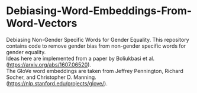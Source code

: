 # Debiasing-Word-Embeddings-From-Word-Vectors
Debiasing Non-Gender Specific Words for Gender Equality.
This repository contains code to remove gender bias from non-gender specific words for gender equality.<br>
Ideas here are implemented from a paper by Boliukbasi et al. (https://arxiv.org/abs/1607.06520).<br>
The GloVe word embeddings are taken from Jeffrey Pennington, Richard Socher, and Christopher D. Manning. (https://nlp.stanford.edu/projects/glove/).

